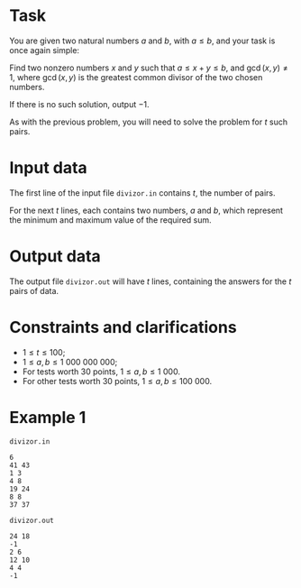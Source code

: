 
# Task

You are given two natural numbers $a$ and $b$, with $a \leq b$, and your task is once again simple:

Find two nonzero numbers $x$ and $y$ such that $a \leq x+y \leq b$, and $\gcd(x, y) \neq 1$, where $\gcd(x, y)$ is the greatest common divisor of the two chosen numbers.

If there is no such solution, output $-1$.

As with the previous problem, you will need to solve the problem for $t$ such pairs.

# Input data

The first line of the input file `divizor.in` contains $t$, the number of pairs. 

For the next $t$ lines, each contains two numbers, $a$ and $b$, which represent the minimum and maximum value of the required sum.

# Output data

The output file `divizor.out` will have $t$ lines, containing the answers for the $t$ pairs of data.

# Constraints and clarifications

* $1 \leq t \leq 100$;
* $1 \leq a, b \leq 1 \ 000 \ 000 \ 000$;
* For tests worth $30$ points, $1 \leq a, b \leq 1 \ 000$.
* For other tests worth $30$ points, $1 \leq a, b \leq 100 \ 000$.

# Example 1

`divizor.in`
```
6
41 43
1 3
4 8
19 24
8 8
37 37
```

`divizor.out`
```
24 18
-1
2 6
12 10
4 4
-1
```
